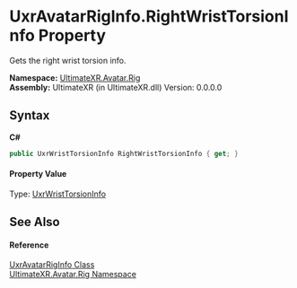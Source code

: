 # UxrAvatarRigInfo.RightWristTorsionInfo Property 
 

Gets the right wrist torsion info.

**Namespace:**&nbsp;<a href="N_UltimateXR_Avatar_Rig">UltimateXR.Avatar.Rig</a><br />**Assembly:**&nbsp;UltimateXR (in UltimateXR.dll) Version: 0.0.0.0

## Syntax

**C#**<br />
``` C#
public UxrWristTorsionInfo RightWristTorsionInfo { get; }
```


#### Property Value
Type: <a href="T_UltimateXR_Avatar_Rig_UxrWristTorsionInfo">UxrWristTorsionInfo</a>

## See Also


#### Reference
<a href="T_UltimateXR_Avatar_Rig_UxrAvatarRigInfo">UxrAvatarRigInfo Class</a><br /><a href="N_UltimateXR_Avatar_Rig">UltimateXR.Avatar.Rig Namespace</a><br />